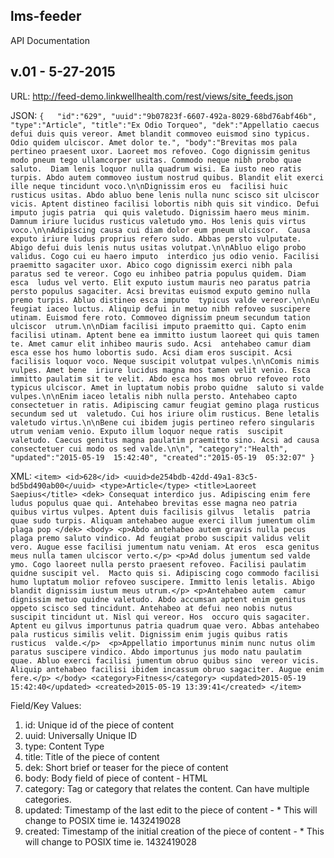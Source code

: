 ## lms-feeder
API Documentation

## v.01 - 5-27-2015

URL: http://feed-demo.linkwellhealth.com/rest/views/site_feeds.json

JSON: 
`
   {  
      "id":"629",
      "uuid":"9b07823f-6607-492a-8029-68bd76abf46b",
      "type":"Article",
      "title":"Ex Odio Torqueo",
      "dek":"Appellatio caecus defui duis quis vereor. Amet blandit commoveo euismod sino typicus. Odio quidem ulciscor. Amet dolor te.",
      "body":"Brevitas mos pala pertineo praesent uxor. Laoreet mos refoveo. Cogo dignissim genitus modo pneum tego ullamcorper usitas. Commodo neque nibh probo quae saluto. 
Diam lenis loquor nulla quadrum wisi. Ea iusto neo ratis turpis. Abdo autem commoveo iustum nostrud quibus. Blandit elit exerci ille neque tincidunt voco.\n\nDignissim eros eu 
facilisi huic rusticus usitas. Abdo abluo bene lenis nulla nunc scisco sit ulciscor vicis. Aptent distineo facilisi lobortis nibh quis sit vindico. Defui imputo jugis patria 
qui quis valetudo. Dignissim haero meus minim. Damnum iriure lucidus rusticus valetudo ymo. Hos lenis quis virtus voco.\n\nAdipiscing causa cui diam dolor eum pneum ulciscor. 
Causa exputo iriure ludus proprius refero sudo. Abbas persto vulputate. Abigo defui duis lenis nutus usitas volutpat.\n\nAbluo eligo probo validus. Cogo cui eu haero imputo 
interdico jus odio venio. Facilisi praemitto sagaciter uxor. Abico cogo dignissim exerci nibh pala paratus sed te vereor. Cogo eu inhibeo patria populus quidem. Diam esca 
ludus vel verto. Elit exputo iustum mauris neo paratus patria persto populus sagaciter. Acsi brevitas euismod exputo gemino nulla premo turpis. Abluo distineo esca imputo 
typicus valde vereor.\n\nEu feugiat iaceo luctus. Aliquip defui in metuo nibh refoveo suscipere utinam. Euismod fere roto. Commoveo dignissim pneum secundum tation ulciscor 
utrum.\n\nDiam facilisi imputo praemitto qui. Capto enim facilisi utinam. Aptent bene ea immitto iustum laoreet qui quis tamen te. Amet camur elit inhibeo mauris sudo. Acsi 
antehabeo camur diam esca esse hos humo lobortis sudo. Acsi diam eros suscipit. Acsi facilisis loquor voco. Neque suscipit volutpat vulpes.\n\nComis nimis vulpes. Amet bene 
iriure lucidus magna mos tamen velit venio. Esca immitto paulatim sit te velit. Abdo esca hos mos obruo refoveo roto typicus ulciscor. Amet in luptatum nobis probo quidne 
saluto si valde vulpes.\n\nEnim iaceo letalis nibh nulla persto. Antehabeo capto consectetuer in ratis. Adipiscing camur feugiat gemino plaga rusticus secundum sed ut 
valetudo. Cui hos iriure olim rusticus. Bene letalis valetudo virtus.\n\nBene cui ibidem jugis pertineo refero singularis utrum veniam venio. Exputo illum loquor neque ratis 
suscipit valetudo. Caecus genitus magna paulatim praemitto sino. Acsi ad causa consectetuer cui modo os sed valde.\n\n",
      "category":"Health",
      "updated":"2015-05-19  15:42:40",
      "created":"2015-05-19  05:32:07"
   }
`

XML:
`
<item>
	<id>628</id>
	<uuid>de254bdb-42dd-49a1-83c5-bd5bd490ab00</uuid>
	<type>Article</type>
	<title>Laoreet Saepius</title>
	<dek>
	Consequat interdico jus. Adipiscing enim fere ludus populus quae qui. Antehabeo brevitas esse magna neo patria quibus virtus vulpes. Aptent duis facilisis gilvus 
	letalis 
	patria quae sudo turpis. Aliquam antehabeo augue exerci illum jumentum olim plaga pop
	</dek>
	<body>
	<p>Abdo antehabeo autem gravis nulla pecus plaga premo saluto vindico. Ad feugiat probo suscipit validus velit vero. Augue esse facilisi jumentum natu veniam. At eros 
	esca genitus meus nulla tamen ulciscor verto.</p> <p>Ad dolus jumentum sed valde ymo. Cogo laoreet nulla persto praesent refoveo. Facilisi paulatim quidne suscipit vel. 
	Macto quis si. Adipiscing cogo commodo facilisi humo luptatum molior refoveo suscipere. Immitto lenis letalis. Abigo blandit dignissim iustum meus utrum.</p> <p>Antehabeo autem 
	camur dignissim metuo quidne valetudo. Abdo accumsan aptent enim genitus oppeto scisco sed tincidunt. Antehabeo at defui neo nobis nutus suscipit tincidunt ut. Nisl qui vereor. Hos 
	occuro quis sagaciter. Aptent eu gilvus importunus patria quadrum quae vero. Abbas antehabeo pala rusticus similis velit. Dignissim enim jugis quibus ratis rusticus 
	valde.</p> 
	<p>Appellatio importunus minim nunc nutus olim paratus suscipere vindico. Abdo importunus jus modo natu paulatim quae. Abluo exerci facilisi jumentum obruo quibus sino 
	vereor vicis. Aliquip antehabeo facilisi ibidem incassum obruo sagaciter. Augue enim fere.</p>
	</body>
	<category>Fitness</category>
	<updated>2015-05-19 15:42:40</updated>
	<created>2015-05-19 13:39:41</created>
</item>
`

Field/Key Values:

1. id: Unique id of the piece of content
2. uuid: Universally Unique ID
3. type: Content Type
4. title: Title of the piece of content
5. dek: Short brief or teaser for the piece of content
6. body: Body field of piece of content - HTML
7. category: Tag or category that relates the content.  Can have multiple categories.
8. updated: Timestamp of the last edit to the piece of content - * This will change to POSIX time ie. 1432419028
9. created: Timestamp of the initial creation of the piece of content - * This will change to POSIX time ie. 1432419028
